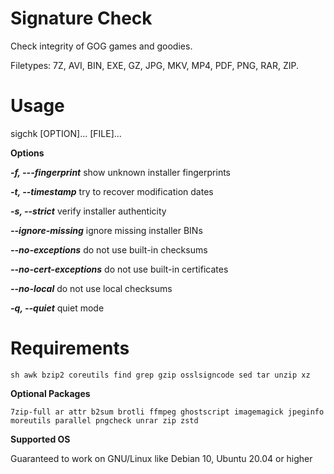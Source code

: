 # Signature Check
Check integrity of GOG games and goodies.

Filetypes: 7Z, AVI, BIN, EXE, GZ, JPG, MKV, MP4, PDF, PNG, RAR, ZIP.

# Usage
sigchk [OPTION]... [FILE]...

**Options** 

***-f, ---fingerprint*** show unknown installer fingerprints

***-t, --timestamp*** try to recover modification dates

***-s, --strict*** verify installer authenticity

***--ignore-missing*** ignore missing installer BINs

***--no-exceptions*** do not use built-in checksums

***--no-cert-exceptions*** do not use built-in certificates

***--no-local*** do not use local checksums

***-q, --quiet*** quiet mode

# Requirements
`sh awk bzip2 coreutils find grep gzip osslsigncode sed tar unzip xz`

**Optional Packages**

`7zip-full ar attr b2sum brotli ffmpeg ghostscript imagemagick jpeginfo moreutils parallel pngcheck unrar zip zstd`

**Supported OS**

Guaranteed to work on GNU/Linux like Debian 10, Ubuntu 20.04 or higher
